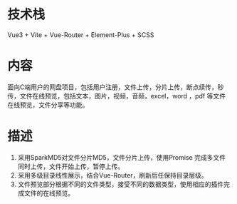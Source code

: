 # 技术栈
Vue3 + Vite + Vue-Router + Element-Plus + SCSS
# 内容
面向C端用户的网盘项目，包括用户注册，文件上传，分片上传，断点续传，秒传，文件在线预览，包括文本，图片，视频，音频，excel，word ，pdf 等文件在线预览，文件分享等功能。
# 描述
1. 采用SparkMD5对文件分片MD5，文件分片上传，使用Promise 完成多文件同时上传，文件开始上传，暂停上传。
2. 采用多级目录线性展示，结合Vue-Router，刷新后任保持目录层级。
3. 文件预览部分根据不同的文件类型，接受不同的数据类型，使用相应的插件完成文件的在线预览。
